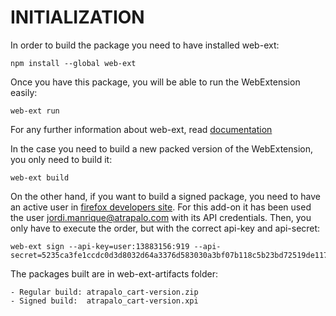 # INITIALIZATION


In order to build the package you need to have installed web-ext:

    npm install --global web-ext

Once you have this package, you will be able to run the WebExtension easily:

    web-ext run

For any further information about web-ext, read [documentation](https://developer.mozilla.org/en-US/Add-ons/WebExtensions/web-ext_command_reference)


In the case you need to build a new packed version of the WebExtension, you only need to build it:

    web-ext build

On the other hand, if you want to build a signed package, you need to have an active user in [firefox developers site](https://addons.mozilla.org/es/developers/).
For this add-on it has been used the user jordi.manrique@atrapalo.com with its API credentials. 
Then, you only have to execute the order, but with the correct api-key and api-secret:

    web-ext sign --api-key=user:13883156:919 --api-secret=5235ca3fe1ccdc0d3d8032d64a3376d583030a3bf07b118c5b23bd72519de117
    
    
The packages built are in web-ext-artifacts folder:

    - Regular build: atrapalo_cart-version.zip
    - Signed build:  atrapalo_cart-version.xpi


 
